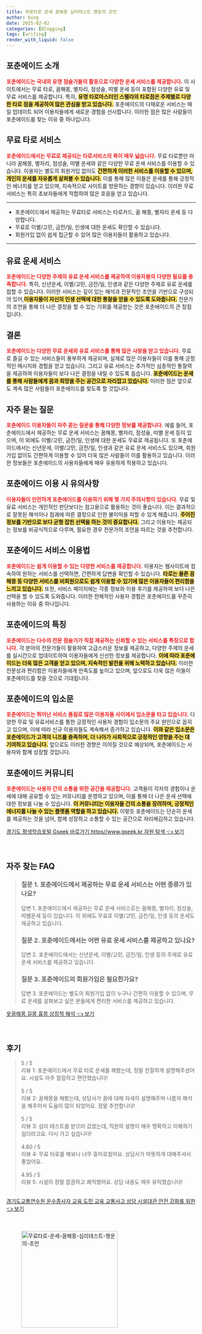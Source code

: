 ```yaml
---
title: 무료타로 운세 꿈해몽 심리테스트 행운의 조언
author: bing
date: 2025-02-02
categories: [Blogging]
tags: [writing]
render_with_liquid: false
---
```



<h2 id='포춘에이드소개'>포춘에이드 소개</h2>

<p><b><span style="color: #ee2323;">포춘에이드는 국내외 유명 점술가들의 활동으로 다양한 운세 서비스를 제공합니다.</span></b> 이 사이트에서는 무료 타로, 꿈해몽, 별자리, 점성술, 띠별 운세 등이 포함된 다양한 유료 및 무료 서비스를 제공합니다. 특히, <b><span style="background-color: #ffe066;">유명 타로마스터인 스텔라의 타로점은 주제별로 다양한 타로 점을 제공하여 많은 관심을 받고 있습니다.</span></b> 포춘에이드의 다채로운 서비스는 매일 업데이트 되어 이용자들에게 새로운 경험을 선사합니다. 이러한 점은 많은 사람들이 포춘에이드를 찾는 이유 중 하나입니다.</p>

<h2 id='무료타로'>무료 타로 서비스</h2>

<p><b><span style="color: #ee2323;">포춘에이드에서는 무료로 제공되는 타로서비스의 폭이 매우 넓습니다.</span></b> 무료 타로뿐만 아니라 꿈해몽, 별자리, 점성술, 띠별 운세와 같은 다양한 무료 운세 서비스를 이용할 수 있습니다. 이용자는 별도의 회원가입 없이도 <b><span style="background-color: #ffe066;">간편하게 이러한 서비스를 이용할 수 있으며, 개인의 운세를 자유롭게 살펴볼 수 있습니다.</span></b> 이를 통해 많은 이들은 운세를 통해 긍정적인 에너지를 얻고 있으며, 지속적으로 사이트를 방문하는 경향이 있습니다. 이러한 무료 서비스는 특히 초보자들에게 적합하여 많은 호응을 얻고 있습니다.</p>

<hr />

<ul>
    <li>포춘에이드에서 제공하는 무료타로 서비스는 타로카드, 꿈 해몽, 별자리 운세 등 다양합니다.</li>
    <li>무료로 이별/고민, 금전/일, 인생에 대한 운세도 확인할 수 있습니다.</li>
    <li>회원가입 없이 쉽게 접근할 수 있어 많은 이용자들이 활용하고 있습니다.</li>
</ul>

<hr />

<h2 id='유료운세서비스'>유료 운세 서비스</h2>

<p><b><span style="color: #ee2323;">포춘에이드는 다양한 주제의 유료 운세 서비스를 제공하여 이용자들의 다양한 필요를 충족합니다.</span></b> 특히, 신년운세, 이별/고민, 금전/일, 인생과 같은 다양한 주제로 유료 운세를 접할 수 있습니다. 이러한 서비스는 깊이 있는 해석과 전문적인 조언을 기반으로 구성되어 있어,<b><span style="background-color: #ffe066;">이용자들이 자신의 인생 선택에 대한 통찰을 얻을 수 있도록 도와줍니다.</span></b> 전문가의 조언을 통해 더 나은 결정을 할 수 있는 기회를 제공받는 것은 포춘에이드의 큰 장점입니다.</p>

<h2 id='결론'>결론</h2>

<p><b><span style="color: #ee2323;">포춘에이드는 다양한 무료 운세와 유료 서비스를 통해 많은 사랑을 받고 있습니다.</span></b> 무료로 즐길 수 있는 서비스들이 풍부하게 제공되며, 실제로 많은 이용자들이 이를 통해 긍정적인 메시지와 경험을 얻고 있습니다. 그리고 유료 서비스는 추가적인 심층적인 통찰력을 제공하여 이용자들이 보다 나은 결정을 내릴 수 있도록 돕습니다. <b><span style="background-color: #ffe066;">포춘에이드는 운세를 통해 사람들에게 꿈과 희망을 주는 공간으로 자리잡고 있습니다.</span></b> 이러한 점은 앞으로도 계속 많은 사람들이 포춘에이드를 찾도록 할 것입니다.</p>

<h2 id='자주묻는질문'>자주 묻는 질문</h2>

<p><b><span style="color: #ee2323;">포춘에이드 이용자들이 자주 묻는 질문을 통해 다양한 정보를 제공합니다.</span></b> 예를 들어, 포춘에이드에서 제공하는 무료 운세 서비스는 꿈해몽, 별자리, 점성술, 띠별 운세 등이 있으며, 이 외에도 이별/고민, 금전/일, 인생에 대한 운세도 무료로 제공됩니다. 또 포춘에이드에서는 신년운세, 이별/고민, 금전/일, 인생과 같은 유료 운세 서비스도 있으며, 회원가입 없이도 간편하게 이용할 수 있어 더욱 많은 사람들이 이를 활용하고 있습니다. 이러한 정보들은 포춘에이드의 사용자들에게 매우 유용하게 작용하고 있습니다.</p>

<h2 id='포춘에이드주의사항'>포춘에이드 이용 시 유의사항</h2>

<p><b><span style="color: #ee2323;">이용자들이 안전하게 포춘에이드를 이용하기 위해 몇 가지 주의사항이 있습니다.</span></b> 무료 및 유료 서비스는 개인적인 판단보다는 참고용으로 활용하는 것이 좋습니다. 이는 결과적으로 잘못된 해석이나 점괘에 따른 결정으로 인한 불이익을 피할 수 있게 해줍니다. <b><span style="background-color: #ffe066;">주어진 정보를 기반으로 보다 균형 잡힌 선택을 하는 것이 중요합니다.</span></b> 그리고 이용자는 제공되는 정보를 비공식적으로 다루며, 필요한 경우 전문가의 조언을 따르는 것을 추천합니다.</p>

<h2 id='포춘에이드서비스이용법'>포춘에이드 서비스 이용법</h2>

<p><b><span style="color: #ee2323;">포춘에이드는 쉽게 이용할 수 있는 다양한 서비스를 제공합니다.</span></b> 이용자는 웹사이트에 접속하여 원하는 서비스를 선택하면, 간편하게 답변을 확인할 수 있습니다. <b><span style="background-color: #ffe066;">타로는 물론 꿈해몽 등 다양한 서비스를 비회원으로도 쉽게 이용할 수 있기에 많은 이용자들이 편리함을 느끼고 있습니다.</span></b> 또한, 서비스 페이지에는 각종 정보와 이용 후기를 제공하여 보다 나은 선택을 할 수 있도록 도와줍니다. 이러한 전체적인 사용자 경험은 포춘에이드를 꾸준히 사용하는 이유 중 하나입니다.</p>

<h2 id='포춘에이드특징'>포춘에이드의 특징</h2>

<p><b><span style="color: #ee2323;">포춘에이드는 다수의 전문 점술가가 직접 제공하는 신뢰할 수 있는 서비스를 특징으로 합니다.</span></b> 각 분야의 전문가들이 활용하여 고급스러운 정보를 제공하고, 다양한 주제의 운세를 실시간으로 업데이트하여 이용자들에게 신선한 정보를 제공합니다. <b><span style="background-color: #ffe066;">이에 따라 포춘에이드는 더욱 많은 고객을 얻고 있으며, 지속적인 발전을 위해 노력하고 있습니다.</span></b> 이러한 전문성과 편리함은 이용자들에게 만족도를 높이고 있으며, 앞으로도 더욱 많은 이들이 포춘에이드를 찾을 것으로 기대됩니다.</p>

<h2 id='포춘에이드입소문'>포춘에이드의 입소문</h2>

<p><b><span style="color: #ee2323;">포춘에이드는 뛰어난 서비스 품질로 많은 이용자들 사이에서 입소문을 타고 있습니다.</span></b> 다양한 무료 및 유료서비스를 통한 긍정적인 사용자 경험이 입소문의 주요 원인으로 꼽히고 있으며, 이에 따라 신규 이용자들도 계속해서 증가하고 있습니다. <b><span style="background-color: #ffe066;">이와 같은 입소문은 포춘에이드가 고객의 니즈를 충족하며, 더 나아가 사회적으로 긍정적인 영향을 주는 데 기여하고 있습니다.</span></b> 앞으로도 이러한 경향은 이어질 것으로 예상되며, 포춘에이드는 사용자와 함께 성장할 것입니다.</p>

<h2 id='포춘에이드커뮤니티'>포춘에이드 커뮤니티</h2>

<p><b><span style="color: #ee2323;">포춘에이드는 사용자 간의 소통을 위한 공간을 제공합니다.</span></b> 고객들이 각자의 경험이나 운세에 대해 공유할 수 있는 커뮤니티를 운영하고 있으며, 이를 통해 더 나은 운세 선택에 대한 정보를 나눌 수 있습니다. <b><span style="background-color: #ffe066;">이 커뮤니티는 이용자들 간의 소통을 장려하며, 긍정적인 에너지를 나눌 수 있는 플랫폼 역할을 하고 있습니다.</span></b> 이렇듯 포춘에이드는 단순히 운세를 제공하는 것을 넘어, 함께 성장하고 소통할 수 있는 공간으로 자리매김하고 있습니다.</p>


<p><a class="click-button" title="경기도 평생학습포털 Gseek 바로가기 https//www.gseek.kr 자원 탐색" href="https://blackassets.github.io/posts/%EA%B2%BD%EA%B8%B0%EB%8F%84-%ED%8F%89%EC%83%9D%ED%95%99%EC%8A%B5%ED%8F%AC%ED%84%B8-Gseek-%EB%B0%94%EB%A1%9C%EA%B0%80%EA%B8%B0-httpswww.gseek.kr-%EC%9E%90%EC%9B%90-%ED%83%90%EC%83%89/" rel="dofollow">경기도 평생학습포털 Gseek 바로가기 https//www.gseek.kr 자원 탐색 👈 보기</a></p><br>
<h2 id='자주_찾는_FAQ'>자주 찾는 FAQ</h2>
<div itemscope="" itemtype="https://schema.org/FAQPage"> 
<blockquote> 
<div itemscope="" itemprop="mainEntity" itemtype="https://schema.org/Question"> 
<h3 itemprop="name">질문 1. 포춘에이드에서 제공하는 무료 운세 서비스는 어떤 종류가 있나요?</h3> 
<div itemscope="" itemprop="acceptedAnswer" itemtype="https://schema.org/Answer"> 
<span itemprop="text"> 
<p>답변 1. 포춘에이드에서 제공하는 무료 운세 서비스로는 꿈해몽, 별자리, 점성술, 띠별운세 등이 있습니다. 이 외에도 무료로 이별/고민, 금전/일, 인생 등의 운세도 제공하고 있습니다.</p> 
</span> 
</div> 
</div> 

<div itemscope="" itemprop="mainEntity" itemtype="https://schema.org/Question"> 
<h3 itemprop="name">질문 2. 포춘에이드에서는 어떤 유료 운세 서비스를 제공하고 있나요?</h3> 
<div itemscope="" itemprop="acceptedAnswer" itemtype="https://schema.org/Answer"> 
<span itemprop="text"> 
<p>답변 2. 포춘에이드에서는 신년운세, 이별/고민, 금전/일, 인생 등의 주제로 유료 운세 서비스를 제공하고 있습니다.</p> 
</span> 
</div> 
</div> 

<div itemscope="" itemprop="mainEntity" itemtype="https://schema.org/Question"> 
<h3 itemprop="name">질문 3. 포춘에이드의 회원가입은 필요한가요?</h3> 
<div itemscope="" itemprop="acceptedAnswer" itemtype="https://schema.org/Answer"> 
<span itemprop="text"> 
<p>답변 3. 포춘에이드는 별도의 회원가입 없이 누구나 간편히 이용할 수 있으며, 무료 운세를 살펴보고 싶은 분들에게 편리한 서비스를 제공하고 있습니다.</p> 
</span> 
</div> 
</div> 

</blockquote> 
</div>
<p><a class="click-button" title="옷꿈해몽 길몽 흉몽 상징적 해석" href="https://blackassets.github.io/posts/%EC%98%B7%EA%BF%88%ED%95%B4%EB%AA%BD-%EA%B8%B8%EB%AA%BD-%ED%9D%89%EB%AA%BD-%EC%83%81%EC%A7%95%EC%A0%81-%ED%95%B4%EC%84%9D/" rel="dofollow">옷꿈해몽 길몽 흉몽 상징적 해석 👈 보기</a></p><br>
<h2 id='후기'>후기</h2>
<div itemscope itemtype="https://schema.org/Product">
  <blockquote>
  <div itemprop="review" itemscope itemtype="https://schema.org/Review">
      <div itemprop="reviewRating" itemscope itemtype="https://schema.org/Rating"> <span itemprop="ratingValue">5</span> / <span itemprop="bestRating">5</span> </div>
      <span itemprop="reviewBody">리뷰 1: 포춘에이드에서 무료 타로 운세를 해봤는데, 정말 친절하게 설명해주셨어요. 시설도 아주 깔끔하고 편안했습니다!</span>
  </div>
  <br>
  <div itemprop="review" itemscope itemtype="https://schema.org/Review">
      <div itemprop="reviewRating" itemscope itemtype="https://schema.org/Rating"> <span itemprop="ratingValue">5</span> / <span itemprop="bestRating">5</span> </div>
      <span itemprop="reviewBody">리뷰 2: 꿈해몽을 해봤는데, 상담사가 꿈에 대해 자세히 설명해주며 나름의 해석을 해주어서 도움이 많이 되었어요. 정말 추천합니다!</span>
  </div>
  <br>
  <div itemprop="review" itemscope itemtype="https://schema.org/Review">
      <div itemprop="reviewRating" itemscope itemtype="https://schema.org/Rating"> <span itemprop="ratingValue">5</span> / <span itemprop="bestRating">5</span> </div>
      <span itemprop="reviewBody">리뷰 3: 심리 테스트를 받으러 갔었는데, 직원의 설명이 매우 명확하고 이해하기 쉽더라고요. 다시 가고 싶습니다!</span>
  </div>
  <br>
  <div itemprop="review" itemscope itemtype="https://schema.org/Review">
      <div itemprop="reviewRating" itemscope itemtype="https://schema.org/Rating"> <span itemprop="ratingValue">4.80</span> / <span itemprop="bestRating">5</span> </div>
      <span itemprop="reviewBody">리뷰 4: 무료 타로를 해보니 너무 흥미로웠어요. 상담사가 따뜻하게 대해주셔서 좋았어요.</span>
  </div>
  <br>
  <div itemprop="review" itemscope itemtype="https://schema.org/Review">
      <div itemprop="reviewRating" itemscope itemtype="https://schema.org/Rating"> <span itemprop="ratingValue">4.95</span> / <span itemprop="bestRating">5</span> </div>
      <span itemprop="reviewBody">리뷰 5: 시설이 정말 깔끔하고 쾌적했어요. 상담 내용도 매우 유익했습니다!</span>
  </div>
  <br>
  </blockquote>
</div>
<p><a class="click-button" title="경기도교통연수원 운수종사자 교육 도민 교육 교통사고 상담 시설대관 안전 강화를 위한" href="https://blackassets.github.io/posts/%EA%B2%BD%EA%B8%B0%EB%8F%84%EA%B5%90%ED%86%B5%EC%97%B0%EC%88%98%EC%9B%90-%EC%9A%B4%EC%88%98%EC%A2%85%EC%82%AC%EC%9E%90-%EA%B5%90%EC%9C%A1-%EB%8F%84%EB%AF%BC-%EA%B5%90%EC%9C%A1-%EA%B5%90%ED%86%B5%EC%82%AC%EA%B3%A0-%EC%83%81%EB%8B%B4-%EC%8B%9C%EC%84%A4%EB%8C%80%EA%B4%80-%EC%95%88%EC%A0%84-%EA%B0%95%ED%99%94%EB%A5%BC-%EC%9C%84%ED%95%9C/" rel="dofollow">경기도교통연수원 운수종사자 교육 도민 교육 교통사고 상담 시설대관 안전 강화를 위한 👈 보기</a></p><br>
<figure class="image"><img src="https://blackassets.github.io/assets/img/thumbnail/무료타로-운세-꿈해몽-심리테스트-행운의-조언.webp" alt="무료타로-운세-꿈해몽-심리테스트-행운의-조언" width="256" height="256"></figure>